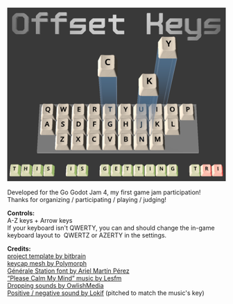 ![alt text](cover.png)
<p>Developed for the Go Godot Jam 4, my first game jam participation!<br>Thanks for organizing / participating /&nbsp;playing / judging!<br></p>
<p><strong>Controls:</strong><br>A-Z keys +&nbsp;Arrow keys<br>If your keyboard isn't QWERTY, you can and should&nbsp;change the in-game keyboard layout to&nbsp; QWERTZ or AZERTY in the settings.</p>
<p><strong>Credits:</strong><br><a href="https://github.com/bitbrain">project template by bitbrain</a><br><a href="https://cults3d.com/en/3d-model/home/keyboard-button">keycap mesh by Polymorph</a><br><a href="https://fontlibrary.org/en/font/generale-station">Générale Station font by Ariel Martín Pérez</a><br><a href="https://pixabay.com/music/beautiful-plays-please-calm-my-mind-125566/">“Please Calm My Mind” music by Lesfm<br></a><a href="https://opengameart.org/content/202-more-sound-effects">Dropping sounds by OwlishMedia</a><br><a href="https://opengameart.org/content/gui-sound-effects">Positive / negative sound by Lokif</a>&nbsp;(pitched to match the music's key)<span></span></p>
